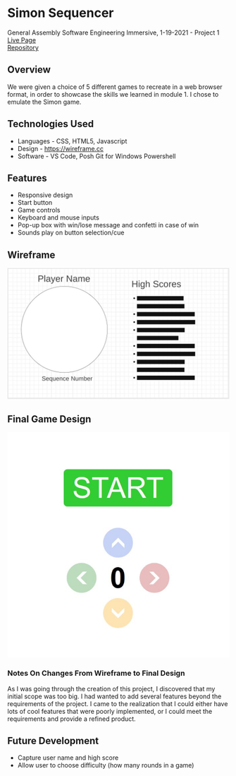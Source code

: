 # Simon Sequencer
General Assembly Software Engineering Immersive, 1-19-2021 - Project 1  
[Live Page](https://corwindickey.github.io/simon_sequencer/)  
[Repository](https://github.com/CorwinDickey/CorwinDickey.github.io/tree/main/simon_sequencer)  

## Overview
We were given a choice of 5 different games to recreate in a web browser format, in order to showcase the skills we learned in module 1. I chose to emulate the Simon game.

## Technologies Used
* Languages - CSS, HTML5, Javascript
* Design - https://wireframe.cc
* Software - VS Code, Posh Git for Windows Powershell

## Features
* Responsive design
* Start button
* Game controls
* Keyboard and mouse inputs
* Pop-up box with win/lose message and confetti in case of win
* Sounds play on button selection/cue

## Wireframe
![project wireframe](https://github.com/CorwinDickey/CorwinDickey.github.io/blob/main/simon_sequencer/img/wireframe.JPG)

## Final Game Design
![final game design](https://github.com/CorwinDickey/CorwinDickey.github.io/blob/main/simon_sequencer/img/final-product.JPG)

### Notes On Changes From Wireframe to Final Design
As I was going through the creation of this project, I discovered that my initial scope was too big. I had wanted to add several features beyond the requirements of the project. I came to the realization that I could either have lots of cool features that were poorly implemented, or I could meet the requirements and provide a refined product.

## Future Development
* Capture user name and high score
* Allow user to choose difficulty (how many rounds in a game)